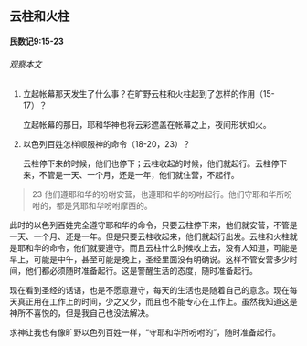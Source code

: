 ## 云柱和火柱

#### 民数记9:15-23

###### 观察本文

1. 立起帐幕那天发生了什么事？在旷野云柱和火柱起到了怎样的作用（15-17）？

    立起帐幕的那日，耶和华神也将云彩遮盖在帐幕之上，夜间形状如火。

2. 以色列百姓怎样顺服神的命令（18-20，23）？

    云柱停下来的时候，他们也停下；云柱收起的时候，他们就起行。云柱停下来，不管是一天、一个月，还是一年，他们就住营，不起行。

> 23 他们遵耶和华的吩咐安营，也遵耶和华的吩咐起行。他们守耶和华所吩咐的，都是凭耶和华吩咐摩西的。

此时的以色列百姓完全遵守耶和华的命令，只要云柱停下来，他们就安营，不管是一天、一个月、还是一年。但是只要云柱收起来，他们就起行出发。云柱和火柱就是耶和华的命令，他们就要遵守。而且云柱什么时候收上去，没有人知道，可能是早上，可能是中午，甚至可能是晚上，圣经里面没有明确说。这样不管安营多少时间，他们都必须随时准备起行。这是警醒生活的态度，随时准备起行。

现在看到圣经的话语，也是不愿意遵守，每天的生活也是随着自己的意念。现在每天真正用在工作上的时间，少之又少，而且也不能专心在工作上。虽然我知道这是神所不喜悦的，但是我自己也没法解决。

求神让我也有像旷野以色列百姓一样，“守耶和华所吩咐的”，随时准备起行。